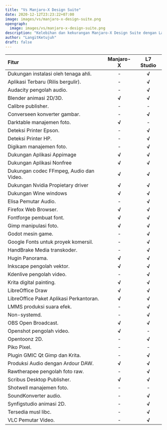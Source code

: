 ```yaml
---
title: "Vs Manjaro-X Design Suite"
date: 2020-12-12T23:23:22+07:00
image: images/vs/manjaro-x-design-suite.png
opengraph:
  image: images/vs/manjaro-x-design-suite.png
description: "Kelebihan dan kekurangan Manjaro-X Design Suite dengan LangitKetujuh Studio"
author: "LangitKetujuh"
draft: false
---
```


| **Fitur**                               | **Manjaro-X** | **L7 Studio** |
| :-------------------------------------- | :-----------: | :-----------: |
| Dukungan instalasi oleh tenaga ahli.    |       -       |     **√**     |
| Aplikasi Terbaru (Rilis bergulir).      |       -       |     **√**     |
| Audacity pengolah audio.                |       -       |     **√**     |
| Blender animasi 2D/3D.                  |     **√**     |     **√**     |
| Calibre publisher.                      |       -       |       -       |
| Converseen konverter gambar.            |       -       |     **√**     |
| Darktable manajemen foto.               |     **√**     |       -       |
| Deteksi Printer Epson.                  |       -       |     **√**     |
| Deteksi Printer HP.                     |       -       |     **√**     |
| Digikam manajemen foto.                 |       -       |     **√**     |
| Dukungan Aplikasi Appimage              |     **√**     |     **√**     |
| Dukungan Aplikasi Nonfree               |     **√**     |     **√**     |
| Dukungan codec FFmpeg, Audio dan Video. |     **√**     |     **√**     |
| Dukungan Nvidia Propietary driver       |     **√**     |     **√**     |
| Dukungan Wine windows                   |     **√**     |     **√**     |
| Elisa Pemutar Audio.                    |       -       |     **√**     |
| Firefox Web Browser.                    |     **√**     |     **√**     |
| Fontforge pembuat font.                 |     **√**     |     **√**     |
| Gimp manipulasi foto.                   |     **√**     |     **√**     |
| Godot mesin game.                       |       -       |     **√**     |
| Google Fonts untuk proyek komersil.     |       -       |     **√**     |
| HandBrake Media transkoder.             |       -       |     **√**     |
| Hugin Panorama.                         |     **√**     |     **√**     |
| Inkscape pengolah vektor.               |     **√**     |     **√**     |
| Kdenlive pengolah video.                |       -       |     **√**     |
| Krita digital painting.                 |     **√**     |     **√**     |
| LibreOffice Draw                        |     **√**     |     **√**     |
| LibreOffice Paket Aplikasi Perkantoran. |     **√**     |     **√**     |
| LMMS produksi suara efek.               |       -       |     **√**     |
| Non-systemd.                            |       -       |     **√**     |
| OBS Open Broadcast.                     |     **√**     |     **√**     |
| Openshot pengolah video.                |     **√**     |       -       |
| Opentoonz 2D.                           |       -       |     **√**     |
| Piko Pixel.                             |       -       |       -       |
| Plugin GMIC Qt Gimp dan Krita.          |       -       |     **√**     |
| Produksi Audio dengan Ardour DAW.       |     **√**     |     **√**     |
| Rawtherapee pengolah foto raw.          |       -       |     **√**     |
| Scribus Desktop Publisher.              |     **√**     |     **√**     |
| Shotwell manajemen foto.                |       -       |       -       |
| SoundKonverter audio.                   |       -       |     **√**     |
| Synfigstudio animasi 2D.                |       -       |     **√**     |
| Tersedia musl libc.                     |       -       |     **√**     |
| VLC Pemutar Video.                      |       -       |     **√**     |
